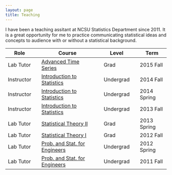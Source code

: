 ```yaml
---
layout: page
title: Teaching
---
```


I have been a teaching assitant at NCSU Statistics Department since 2011. It is a great opportunity for me to practice communicating statistical ideas and concepts to audience with or without a statistical background.

| Role | | Course | | Level | | Term |
| ---- |-| ------ |-| ----- |-| ---- |
| Lab Tutor | | [Advanced Time Series](http://www.stat.ncsu.edu/courses/grad_special_topics/f2015/ST790_lahiri.php) |  | Grad |  | 2015 Fall |
| Instructor | | [Introduction to Statistics](http://www.stat.ncsu.edu/courses/course.php?id=ST311) |  | Undergrad |  | 2014 Fall |
| Instructor | | [Introduction to Statistics](http://www.stat.ncsu.edu/courses/course.php?id=ST311) |  | Undergrad |  | 2014 Spring |
| Instructor | | [Introduction to Statistics](http://www.stat.ncsu.edu/courses/course.php?id=ST311) |  | Undergrad |  | 2013 Fall |
| Lab Tutor | | [Statistical Theory II](http://www.stat.ncsu.edu/courses/course.php?id=ST522) |  | Grad |  | 2013 Spring |
| Lab Tutor | | [Statistical Theory I](http://www.stat.ncsu.edu/courses/course.php?id=ST521) |  | Grad |  | 2012 Fall |
| Lab Tutor | | [Prob. and Stat. for Engineers](http://www.stat.ncsu.edu/courses/course.php?id=ST370) |  | Undergrad |  | 2012 Spring |
| Lab Tutor | | [Prob. and Stat. for Engineers](http://www.stat.ncsu.edu/courses/course.php?id=ST370) |  | Undergrad |  | 2011 Fall |
